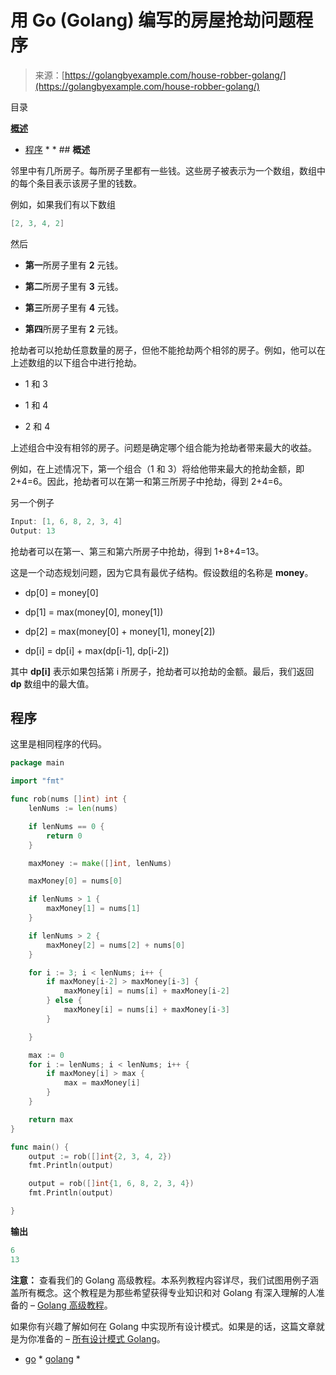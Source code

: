 <!--yml

类别：未分类

日期：2024-10-13 06:49:29

-->

# 用 Go (Golang) 编写的房屋抢劫问题程序

> 来源：[https://golangbyexample.com/house-robber-golang/](https://golangbyexample.com/house-robber-golang/)

目录

**[概述](#Overview "Overview")**

+   [程序](#Program "Program") *  * ## **概述**

邻里中有几所房子。每所房子里都有一些钱。这些房子被表示为一个数组，数组中的每个条目表示该房子里的钱数。

例如，如果我们有以下数组

```go
[2, 3, 4, 2]
```

然后

+   **第一**所房子里有 **2** 元钱。

+   **第二**所房子里有 **3** 元钱。

+   **第三**所房子里有 **4** 元钱。

+   **第四**所房子里有 **2** 元钱。

抢劫者可以抢劫任意数量的房子，但他不能抢劫两个相邻的房子。例如，他可以在上述数组的以下组合中进行抢劫。

+   1 和 3

+   1 和 4

+   2 和 4

上述组合中没有相邻的房子。问题是确定哪个组合能为抢劫者带来最大的收益。

例如，在上述情况下，第一个组合（1 和 3）将给他带来最大的抢劫金额，即 2+4=6。因此，抢劫者可以在第一和第三所房子中抢劫，得到 2+4=6。

另一个例子

```go
Input: [1, 6, 8, 2, 3, 4]
Output: 13
```

抢劫者可以在第一、第三和第六所房子中抢劫，得到 1+8+4=13。

这是一个动态规划问题，因为它具有最优子结构。假设数组的名称是 **money**。

+   dp[0] = money[0]

+   dp[1] = max(money[0], money[1])

+   dp[2] = max(money[0] + money[1], money[2])

+   dp[i] = dp[i] + max(dp[i-1], dp[i-2])

其中 **dp[i]** 表示如果包括第 i 所房子，抢劫者可以抢劫的金额。最后，我们返回 **dp** 数组中的最大值。

## **程序**

这里是相同程序的代码。

```go
package main

import "fmt"

func rob(nums []int) int {
	lenNums := len(nums)

	if lenNums == 0 {
		return 0
	}

	maxMoney := make([]int, lenNums)

	maxMoney[0] = nums[0]

	if lenNums > 1 {
		maxMoney[1] = nums[1]
	}

	if lenNums > 2 {
		maxMoney[2] = nums[2] + nums[0]
	}

	for i := 3; i < lenNums; i++ {
		if maxMoney[i-2] > maxMoney[i-3] {
			maxMoney[i] = nums[i] + maxMoney[i-2]
		} else {
			maxMoney[i] = nums[i] + maxMoney[i-3]
		}

	}

	max := 0
	for i := lenNums; i < lenNums; i++ {
		if maxMoney[i] > max {
			max = maxMoney[i]
		}
	}

	return max
}

func main() {
	output := rob([]int{2, 3, 4, 2})
	fmt.Println(output)

	output = rob([]int{1, 6, 8, 2, 3, 4})
	fmt.Println(output)

}
```

**输出**

```go
6
13
```

**注意：** 查看我们的 Golang 高级教程。本系列教程内容详尽，我们试图用例子涵盖所有概念。这个教程是为那些希望获得专业知识和对 Golang 有深入理解的人准备的 – [Golang 高级教程](https://golangbyexample.com/golang-comprehensive-tutorial/)。

如果你有兴趣了解如何在 Golang 中实现所有设计模式。如果是的话，这篇文章就是为你准备的 – [所有设计模式 Golang](https://golangbyexample.com/all-design-patterns-golang/)。

+   [go](https://golangbyexample.com/tag/go/) *   [golang](https://golangbyexample.com/tag/golang/) *
